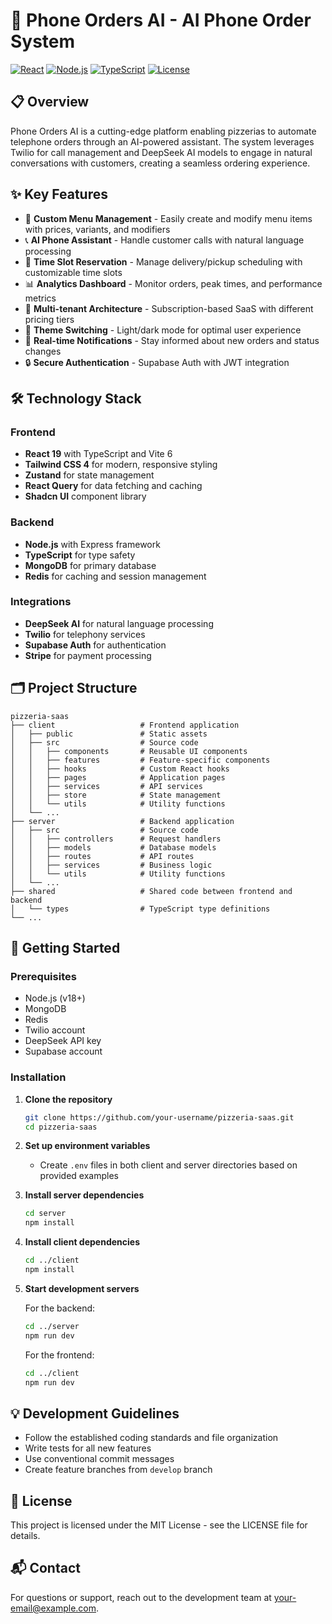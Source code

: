 # 🍕 Phone Orders AI - AI Phone Order System

[![React](https://img.shields.io/badge/React-19-blue)](https://reactjs.org/)
[![Node.js](https://img.shields.io/badge/Node.js-20.x-green)](https://nodejs.org/)
[![TypeScript](https://img.shields.io/badge/TypeScript-5.0-blue)](https://www.typescriptlang.org/)
[![License](https://img.shields.io/badge/License-MIT-yellow)](LICENSE)

## 📋 Overview

Phone Orders AI is a cutting-edge platform enabling pizzerias to automate telephone orders through an AI-powered assistant. The system leverages Twilio for call management and DeepSeek AI models to engage in natural conversations with customers, creating a seamless ordering experience.

## ✨ Key Features

- 🍕 **Custom Menu Management** - Easily create and modify menu items with prices, variants, and modifiers
- 📞 **AI Phone Assistant** - Handle customer calls with natural language processing
- 📆 **Time Slot Reservation** - Manage delivery/pickup scheduling with customizable time slots
- 📊 **Analytics Dashboard** - Monitor orders, peak times, and performance metrics
- 👤 **Multi-tenant Architecture** - Subscription-based SaaS with different pricing tiers
- 🌙 **Theme Switching** - Light/dark mode for optimal user experience
- 🔔 **Real-time Notifications** - Stay informed about new orders and status changes
- 🔒 **Secure Authentication** - Supabase Auth with JWT integration

## 🛠️ Technology Stack

### Frontend

- **React 19** with TypeScript and Vite 6
- **Tailwind CSS 4** for modern, responsive styling
- **Zustand** for state management
- **React Query** for data fetching and caching
- **Shadcn UI** component library

### Backend

- **Node.js** with Express framework
- **TypeScript** for type safety
- **MongoDB** for primary database
- **Redis** for caching and session management

### Integrations

- **DeepSeek AI** for natural language processing
- **Twilio** for telephony services
- **Supabase Auth** for authentication
- **Stripe** for payment processing

## 🗂️ Project Structure

```
pizzeria-saas
├── client                   # Frontend application
│   ├── public               # Static assets
│   ├── src                  # Source code
│   │   ├── components       # Reusable UI components
│   │   ├── features         # Feature-specific components
│   │   ├── hooks            # Custom React hooks
│   │   ├── pages            # Application pages
│   │   ├── services         # API services
│   │   ├── store            # State management
│   │   └── utils            # Utility functions
│   └── ...
├── server                   # Backend application
│   ├── src                  # Source code
│   │   ├── controllers      # Request handlers
│   │   ├── models           # Database models
│   │   ├── routes           # API routes
│   │   ├── services         # Business logic
│   │   └── utils            # Utility functions
│   └── ...
├── shared                   # Shared code between frontend and backend
│   └── types                # TypeScript type definitions
└── ...
```

## 🚀 Getting Started

### Prerequisites

- Node.js (v18+)
- MongoDB
- Redis
- Twilio account
- DeepSeek API key
- Supabase account

### Installation

1. **Clone the repository**

   ```bash
   git clone https://github.com/your-username/pizzeria-saas.git
   cd pizzeria-saas
   ```

2. **Set up environment variables**

   - Create `.env` files in both client and server directories based on provided examples

3. **Install server dependencies**

   ```bash
   cd server
   npm install
   ```

4. **Install client dependencies**

   ```bash
   cd ../client
   npm install
   ```

5. **Start development servers**

   For the backend:

   ```bash
   cd ../server
   npm run dev
   ```

   For the frontend:

   ```bash
   cd ../client
   npm run dev
   ```

## 💡 Development Guidelines

- Follow the established coding standards and file organization
- Write tests for all new features
- Use conventional commit messages
- Create feature branches from `develop` branch

## 📝 License

This project is licensed under the MIT License - see the LICENSE file for details.

## 📬 Contact

For questions or support, reach out to the development team at [your-email@example.com](mailto:your-email@example.com).

